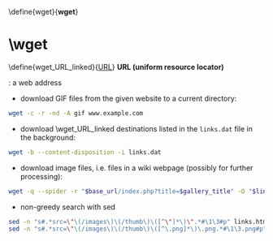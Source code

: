
\define{wget}{__wget__}
# \wget

\define{wget_URL_linked}{[URL](#wget_URL)}
__URL (uniform resource locator)__<a name="wget_URL"></a>

: a web address

+ download GIF files from the given website to a current directory:
```bash
wget -c -r -nd -A gif www.example.com
```

+ download \wget_URL_linked destinations listed in the `links.dat` file in the background:
```bash
wget -b --content-disposition -i links.dat
```

+ download image files, i.e. files in a wiki webpage (possibly for further processing):
```bash
wget -q --spider -r "$base_url/index.php?title=$gallery_title" -O "$links_file"
```

+ non-greedy search with sed
```bash
sed -n "s#.*src=\"\(/images\)\(/thumb\)\([^\"]*\)\".*#\1\3#p" links.html > test
sed -n "s#.*src=\"\(/images\)\(/thumb\)\([^\.png]*\)\.png.*#\1\3.png#p" links.html
```
